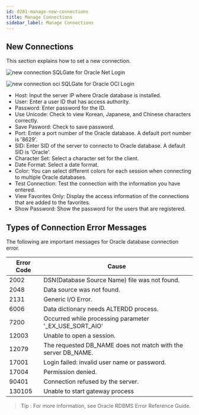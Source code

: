 ```yaml
---
id: 0201-manage-new-connections
title: Manage Connections
sidebar_label: Manage Connections
---
```


## New Connections

This section explains how to set a new connection.


![new connection](https://s3.ap-northeast-2.amazonaws.com/sqlgate-resource/captures/start/new-connection-en.png)
<span class="img-caption">SQLGate for Oracle Net Login</span>

![new connection oci](https://s3.ap-northeast-2.amazonaws.com/sqlgate-resource/captures/start/new-connection-oci-en.png)
<span class="img-caption">SQLGate for Oracle OCI Login</span>

- Host: Input the server IP where Oracle database is installed.
- User: Enter a user ID that has access authority.
- Password: Enter password for the ID.
- Use Unicode: Check to view Korean, Japanese, and Chinese characters correctly.
- Save Pasword: Check to save password.
- Port: Enter a port number of the Oracle database. A default port number is '8629'.
- SID: Enter SID of the server to connecto to Oracle database. A default SID is 'Oracle'.
- Character Set: Select a character set for the client.
- Date Format: Select a date format.
- Color: You can select different colors for each session when connecting to multiple Oracle databases.
- Test Connection: Test the connection with the information you have entered.
- View Favorites Only: Display the access information of the connections that are added to the favorites.
- Show Password: Show the password for the users that are registered.

  

  
  
## Types of Connection Error Messages

The following are important messages for Oracle database connection error.

| Error Code | Cause                                                         |
| ---------- | ------------------------------------------------------------- |
| 2002       | DSN(Database Source Name) file was not found.                 |
| 2048       | Data source was not found.                                    |
| 2131       | Generic I/O Error.                                            |
| 6006       | Data dictionary needs ALTERDD process.                        |
| 7200       | Occurred while processing parameter '_EX_USE_SORT_AIO'        |
| 12003      | Unable to open a session.                                     |
| 12079      | The requested DB_NAME does not match with the server DB_NAME. |
| 17001      | Login failed: invalid user name or password.                  |
| 17004      | Permission denied.                                            |
| 90401      | Connection refused by the server.                             |
| 130105     | Unable to start gateway process                               |

> Tip : For more information, see Oracle RDBMS Error Reference Guide.